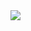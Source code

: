 <a href="https://portal.azure.com/#create/Microsoft.Template/uri/https://raw.githubusercontent.com/microsoft/landcover/feature/vm-arm-template/ARM/azuredeploy.json" rel="nofollow">
      <img src="https://azurecomcdn.azureedge.net/mediahandler/acomblog/media/Default/blog/deploybutton.png"/>
</a>

